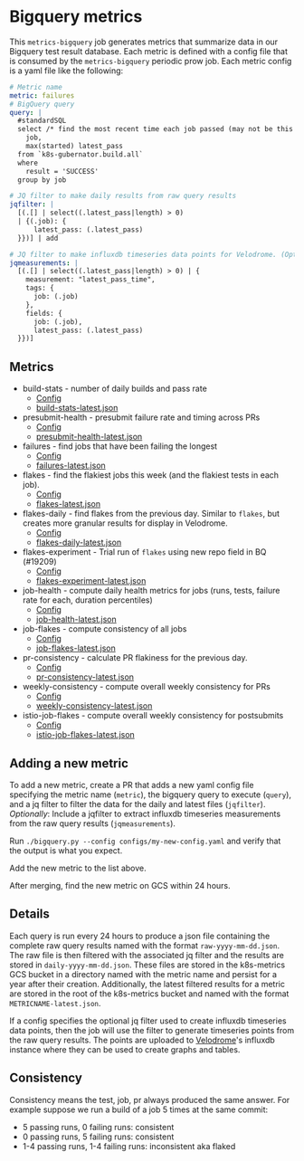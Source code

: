 # Bigquery metrics

This `metrics-bigquery` job generates metrics that summarize data in our Bigquery
test result database. Each metric is defined with a config file that is consumed
by the `metrics-bigquery` periodic prow job.  Each metric config is a yaml file
like the following:

```yaml
# Metric name
metric: failures
# BigQuery query
query: |
  #standardSQL
  select /* find the most recent time each job passed (may not be this week) */
    job,
    max(started) latest_pass
  from `k8s-gubernator.build.all`
  where
    result = 'SUCCESS'
  group by job

# JQ filter to make daily results from raw query results
jqfilter: |
  [(.[] | select((.latest_pass|length) > 0)
  | {(.job): {
      latest_pass: (.latest_pass)
  }})] | add

# JQ filter to make influxdb timeseries data points for Velodrome. (Optional)
jqmeasurements: |
  [(.[] | select((.latest_pass|length) > 0) | {
    measurement: "latest_pass_time",
    tags: {
      job: (.job)
    },
    fields: {
      job: (.job),
      latest_pass: (.latest_pass)
  }})]

```

## Metrics

* build-stats - number of daily builds and pass rate
    - [Config](configs/build-stats.yaml)
    - [build-stats-latest.json](http://storage.googleapis.com/k8s-metrics/build-stats-latest.json)
* presubmit-health - presubmit failure rate and timing across PRs
    - [Config](configs/presubmit-health.yaml)
    - [presubmit-health-latest.json](http://storage.googleapis.com/k8s-metrics/presubmit-health-latest.json)
* failures - find jobs that have been failing the longest
    - [Config](configs/failures-config.yaml)
    - [failures-latest.json](http://storage.googleapis.com/k8s-metrics/failures-latest.json)
* flakes - find the flakiest jobs this week (and the flakiest tests in each job).
    - [Config](configs/flakes-config.yaml)
    - [flakes-latest.json](http://storage.googleapis.com/k8s-metrics/flakes-latest.json)
* flakes-daily - find flakes from the previous day. Similar to `flakes`, but creates more granular results for display in Velodrome.
    - [Config](configs/flakes-daily-config.yaml)
    - [flakes-daily-latest.json](http://storage.googleapis.com/k8s-metrics/flakes-daily-latest.json)
* flakes-experiment - Trial run of `flakes` using new repo field in BQ (#19209)
    - [Config](configs/flakes-experiment-config.yaml)
    - [flakes-experiment-latest.json](http://storage.googleapis.com/k8s-metrics/flakes-experiment-latest.json)
* job-health - compute daily health metrics for jobs (runs, tests, failure rate for each, duration percentiles)
    - [Config](configs/job-health.yaml)
    - [job-health-latest.json](http://storage.googleapis.com/k8s-metrics/job-health-latest.json)
* job-flakes - compute consistency of all jobs
    - [Config](configs/job-flakes-config.yaml)
    - [job-flakes-latest.json](http://storage.googleapis.com/k8s-metrics/job-flakes-latest.json)
* pr-consistency - calculate PR flakiness for the previous day.
    - [Config](configs/pr-consistency-config.yaml)
    - [pr-consistency-latest.json](http://storage.googleapis.com/k8s-metrics/pr-consistency-latest.json)
* weekly-consistency - compute overall weekly consistency for PRs
    - [Config](configs/weekly-consistency-config.yaml)
    - [weekly-consistency-latest.json](http://storage.googleapis.com/k8s-metrics/weekly-consistency-latest.json)
* istio-job-flakes - compute overall weekly consistency for postsubmits
    - [Config](configs/istio-flakes.yaml)
    - [istio-job-flakes-latest.json](http://storage.googleapis.com/k8s-metrics/istio-job-flakes-latest.json)

## Adding a new metric

To add a new metric, create a PR that adds a new yaml config file
specifying the metric name (`metric`), the bigquery query to execute (`query`), and a
jq filter to filter the data for the daily and latest files (`jqfilter`).
*Optionally*: Include a jqfilter to extract influxdb timeseries measurements
from the raw query results (`jqmeasurements`).

Run `./bigquery.py --config configs/my-new-config.yaml` and verify that the
output is what you expect.

Add the new metric to the list above.

After merging, find the new metric on GCS within 24 hours.

## Details

Each query is run every 24 hours to produce a json
file containing the complete raw query results named with the format
`raw-yyyy-mm-dd.json`. The raw file is then filtered with the associated
jq filter and the results are stored in `daily-yyyy-mm-dd.json`.  These
files are stored in the k8s-metrics GCS bucket in a directory named with
the metric name and persist for a year after their creation. Additionally,
the latest filtered results for a metric are stored in the root of the
k8s-metrics bucket and named with the format `METRICNAME-latest.json`.

If a config specifies the optional jq filter used to create influxdb timeseries
data points, then the job will use the filter to generate timeseries points from
the raw query results. The points are uploaded to [Velodrome](http://velodrome.k8s.io)'s influxdb instance where they can be used to create graphs and tables.

## Consistency

Consistency means the test, job, pr always produced the same answer. For
example suppose we run a build of a job 5 times at the same commit:
* 5 passing runs, 0 failing runs: consistent
* 0 passing runs, 5 failing runs: consistent
* 1-4 passing runs, 1-4 failing runs: inconsistent aka flaked
